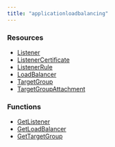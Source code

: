 ```yaml
---
title: "applicationloadbalancing"
---
```


<!-- WARNING: this file was generated by Pulumi Docs Generator. -->
<!-- Do not edit by hand unless you're certain you know what you are doing! -->

<style>
  table td p { margin-top: 0; margin-bottom: 0; }
</style>

<h3>Resources</h3>
<ul class="api">
    <li><a href="listener"><span class="symbol resource"></span>Listener</a></li>
    <li><a href="listenercertificate"><span class="symbol resource"></span>ListenerCertificate</a></li>
    <li><a href="listenerrule"><span class="symbol resource"></span>ListenerRule</a></li>
    <li><a href="loadbalancer"><span class="symbol resource"></span>LoadBalancer</a></li>
    <li><a href="targetgroup"><span class="symbol resource"></span>TargetGroup</a></li>
    <li><a href="targetgroupattachment"><span class="symbol resource"></span>TargetGroupAttachment</a></li>
</ul>

<h3>Functions</h3>
<ul class="api">
    <li><a href="getlistener"><span class="symbol datasource"></span>GetListener</a></li>
    <li><a href="getloadbalancer"><span class="symbol datasource"></span>GetLoadBalancer</a></li>
    <li><a href="gettargetgroup"><span class="symbol datasource"></span>GetTargetGroup</a></li>
</ul>

